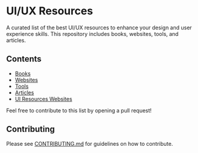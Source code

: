 # UI/UX Resources

A curated list of the best UI/UX resources to enhance your design and user experience skills. This repository includes books, websites, tools, and articles.

## Contents

- [Books](resources/Books.md)
- [Websites](resources/Websites.md)
- [Tools](resources/Tools.md)
- [Articles](resources/Articles.md)
- [UI Resources Websites](resources/Articles.md)

Feel free to contribute to this list by opening a pull request!

## Contributing

Please see [CONTRIBUTING.md](CONTRIBUTING.md) for guidelines on how to contribute.

